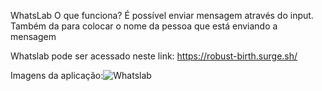 WhatsLab
O que funciona?
É possível enviar mensagem através do input.
Também da para colocar o nome da pessoa que está enviando a mensagem


Whatslab pode ser acessado neste link: https://robust-birth.surge.sh/

Imagens da aplicação:![Whatslab](https://user-images.githubusercontent.com/78940689/133618365-2d258f85-0f79-44b3-bdbf-bc5dcac42b7f.jpg)
